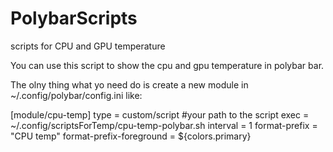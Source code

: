 # PolybarScripts
scripts for CPU and GPU temperature 

You can use this script to show the cpu and gpu temperature in polybar bar.

The olny thing what yo need do is create a new module in ~/.config/polybar/config.ini like:

[module/cpu-temp]
type = custom/script
#your path to the script
exec = ~/.config/scriptsForTemp/cpu-temp-polybar.sh 
interval = 1
format-prefix = "CPU temp"
format-prefix-foreground = ${colors.primary}

